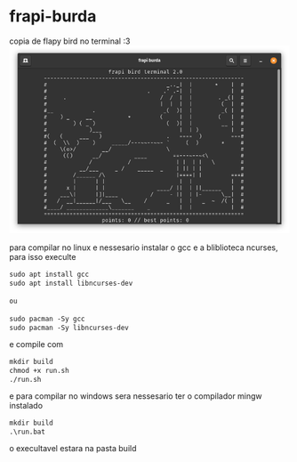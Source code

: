 # frapi-burda
copia de flapy bird no terminal :3
<img src="ScreenShot.png"></img>

<div>
  
  para compilar no linux e nessesario instalar o gcc e a bliblioteca ncurses, para isso execulte
  ```
  sudo apt install gcc
  sudo apt install libncurses-dev
  
  ou
  
  sudo pacman -Sy gcc
  sudo pacman -Sy libncurses-dev
  ```
  e compile com
  ```
  mkdir build 
  chmod +x run.sh
  ./run.sh 
  ```
  
  
  e para compilar no windows sera nessesario ter o compilador mingw instalado
  ```
  mkdir build 
  .\run.bat 
  ```
  
  o execultavel estara na pasta build
  
</div>
